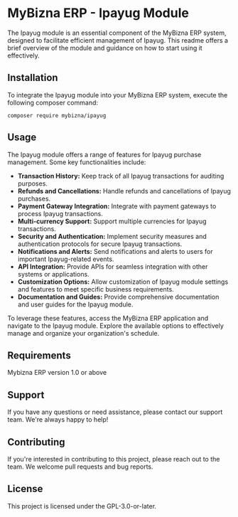 # MyBizna ERP - Ipayug Module

The Ipayug module is an essential component of the MyBizna ERP system, designed to facilitate efficient management of Ipayug. This readme offers a brief overview of the module and guidance on how to start using it effectively.

## Installation 
To integrate the Ipayug module into your MyBizna ERP system, execute the following composer command:

```
composer require mybizna/ipayug
```

## Usage
The Ipayug module offers a range of features for Ipayug purchase management. Some key functionalities include:

- **Transaction History:** Keep track of all Ipayug transactions for auditing purposes.
- **Refunds and Cancellations:** Handle refunds and cancellations of Ipayug purchases.
- **Payment Gateway Integration:** Integrate with payment gateways to process Ipayug transactions.
- **Multi-currency Support:** Support multiple currencies for Ipayug transactions.
- **Security and Authentication:** Implement security measures and authentication protocols for secure Ipayug transactions.
- **Notifications and Alerts:** Send notifications and alerts to users for important Ipayug-related events.
- **API Integration:** Provide APIs for seamless integration with other systems or applications.
- **Customization Options:** Allow customization of Ipayug module settings and features to meet specific business requirements.
- **Documentation and Guides:** Provide comprehensive documentation and user guides for the Ipayug module.


To leverage these features, access the MyBizna ERP application and navigate to the Ipayug module. Explore the available options to effectively manage and organize your organization's schedule.

## Requirements
Mybizna ERP version 1.0 or above

## Support
If you have any questions or need assistance, please contact our support team. We're always happy to help!

## Contributing
If you're interested in contributing to this project, please reach out to the team. We welcome pull requests and bug reports.

## License
This project is licensed under the GPL-3.0-or-later.
